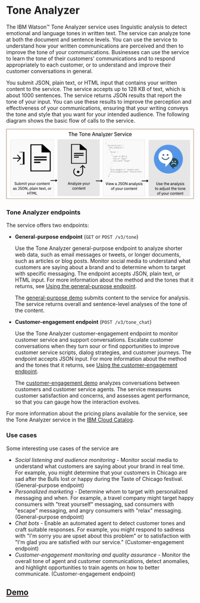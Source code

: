 # Tone Analyzer



The IBM Watson™ Tone Analyzer service uses linguistic analysis to detect emotional and language tones in written text. The service can analyze tone at both the document and sentence levels. You can use the service to understand how your written communications are perceived and then to improve the tone of your communications. Businesses can use the service to learn the tone of their customers' communications and to respond appropriately to each customer, or to understand and improve their customer conversations in general.

You submit JSON, plain text, or HTML input that contains your written content to the service. The service accepts up to 128 KB of text, which is about 1000 sentences. The service returns JSON results that report the tone of your input. You can use these results to improve the perception and effectiveness of your communications, ensuring that your writing conveys the tone and style that you want for your intended audience. The following diagram shows the basic flow of calls to the service.

![](.gitbook/assets/image%20%282%29.png)

### Tone Analyzer endpoints

The service offers two endpoints:

* **General-purpose endpoint** \(`GET` or `POST /v3/tone`\)

  Use the Tone Analyzer general-purpose endpoint to analyze shorter web data, such as email messages or tweets, or longer documents, such as articles or blog posts. Monitor social media to understand what customers are saying about a brand and to determine whom to target with specific messaging. The endpoint accepts JSON, plain text, or HTML input. For more information about the method and the tones that it returns, see [Using the general-purpose endpoint](https://cloud.ibm.com/docs/services/tone-analyzer?topic=tone-analyzer-utgpe).

  The [general-purpose demo](https://tone-analyzer-demo.ng.bluemix.net/) submits content to the service for analysis. The service returns overall and sentence-level analyses of the tone of the content.

* **Customer-engagement endpoint** \(`POST /v3/tone_chat`\)

  Use the Tone Analyzer customer-engagement endpoint to monitor customer service and support conversations. Escalate customer conversations when they turn sour or find opportunities to improve customer service scripts, dialog strategies, and customer journeys. The endpoint accepts JSON input. For more information about the method and the tones that it returns, see [Using the customer-engagement endpoint](https://cloud.ibm.com/docs/services/tone-analyzer?topic=tone-analyzer-utco).

  The [customer-engagement demo](https://customer-engagement-demo.ng.bluemix.net/) analyzes conversations between customers and customer service agents. The service measures customer satisfaction and concerns, and assesses agent performance, so that you can gauge how the interaction evolves.

For more information about the pricing plans available for the service, see the Tone Analyzer service in the [IBM Cloud Catalog](https://cloud.ibm.com/catalog/services/tone-analyzer).

### Use cases

Some interesting use cases of the service are

* _Social listening and audience monitoring_ - Monitor social media to understand what customers are saying about your brand in real time. For example, you might determine that your customers in Chicago are sad after the Bulls lost or happy during the Taste of Chicago festival. \(General-purpose endpoint\)
* _Personalized marketing_ - Determine whom to target with personalized messaging and when. For example, a travel company might target happy consumers with "treat yourself" messaging, sad consumers with "escape" messaging, and angry consumers with "relax" messaging. \(General-purpose endpoint\)
* _Chat bots_ - Enable an automated agent to detect customer tones and craft suitable responses. For example, you might respond to sadness with "I'm sorry you are upset about this problem" or to satisfaction with "I'm glad you are satisfied with our service." \(Customer-engagement endpoint\)
* _Customer-engagement monitoring and quality assurance_ - Monitor the overall tone of agent and customer communications, detect anomalies, and highlight opportunities to train agents on how to better communicate. \(Customer-engagement endpoint\)

## [Demo](https://tone-analyzer-demo.ng.bluemix.net/)

